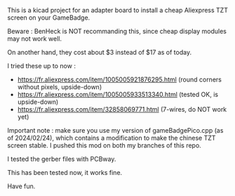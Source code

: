 
This is a kicad project for an adapter board to install a cheap Aliexpress TZT screen on your GameBadge.

Beware : BenHeck is NOT recommanding this, since cheap display modules may not work well.

On another hand, they cost about $3 instead of $17 as of today.

I tried these up to now :
 
 - <url>https://fr.aliexpress.com/item/1005005921876295.html</url> (round corners without pixels, upside-down)
 - <url>https://fr.aliexpress.com/item/1005005933513340.html</url> (tested OK, is upside-down)
 - <url>https://fr.aliexpress.com/item/32858069771.html</url> (7-wires, do NOT work yet)

Important note : make sure you use my version of gameBadgePico.cpp (as of 2024/02/24), which contains a modification to make the chinese TZT screen stable.
I pushed this mod on both my branches of this repo.

I tested the gerber files with PCBway.

This has been tested now, it works fine. 

Have fun.
